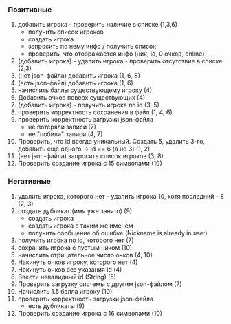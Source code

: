 ### Позитивные
1. добавить игрока - проверить наличие в списке (1,3,6)
   - получить список игроков
   - создать игрока
   - запросить по нему инфо / получить список
   - проверить, что отображается инфо (ник, id, 0 очков, online)
2. (добавить игрока) - удалить игрока - проверить отсутствие в списке (2,3)
3. (нет json-файла) добавить игрока (1, 6, 8)
4. (есть json-файл) добавить игрока (1, 6)
5. начислить баллы существующему игроку (4)
6. Добавить очков поверх существующих (4)
7. (добавить игрока) - получить игрока по id (3, 5)
8. проверить корректность сохранения в файл (1, 4, 6)
9. проверить корректность загрузки json-файла
   - не потеряли записи (7)
   - не "побили" записи (4, 7)
10. Проверить, что id всегда уникальный. Создать 5, удалить 3-го, добавить еще одного -> id == 6 (а не 3) (1, 2)
11. (нет json-файла) запросить список игроков (3, 8)
12. Проверить создание игрока с 15 символами (10)

### Негативные
1. удалить игрока, которого нет - удалить игрока 10, хотя последний - 8 (2, 3)
2. создать дубликат (имя уже занято) (9)
   - создать игрока
   - создать игрока с таким же именем
   - получить сообщение об ошибке (Nickname is already in use:)
3. получить игрока по id, которого нет (7)
4. сохранить игрока с пустым ником (10)
5. начислить отрицательное число очков (4, 10)
6. Накинуть очков игроку, которого нет (4)
7. Накинуть очков без указания id (4)
8. Ввести невалидный id (String) (5)
9. Проверить загрузку системы с другим json-файлом (7)
10. Начислить 1.5 балла игроку (10)
11. проверить корректность загрузки json-файла
    - есть дубликаты (9)
12. Проверить создание игрока с 16 символами (10)

